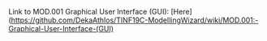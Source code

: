 Link to MOD.001 Graphical User Interface (GUI): [Here](https://github.com/DekaAthlos/TINF19C-ModellingWizard/wiki/MOD.001:-Graphical-User-Interface-(GUI)
